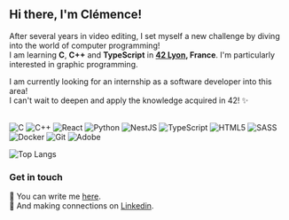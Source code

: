 ## Hi there, I'm Clémence!

After several years in video editing, I set myself a new challenge by diving into the world of computer programming! </br>
I am learning **C**, **C++** and **TypeScript** in **<a href="https://42lyon.fr/">42 Lyon</a>, France**. I'm particularly interested in graphic programming. </br>

I am currently looking for an internship as a software developer into this area! </br>
I can't wait to deepen and apply the knowledge acquired in 42! :sparkles: </br></br>

![C](https://img.shields.io/badge/C-%2300599C.svg?logo=c&logoColor=white)
![C++](https://img.shields.io/badge/C++-%2300599C.svg?logo=c%2B%2B&logoColor=white)
![React](https://img.shields.io/badge/React-%2320232a.svg?logo=react&logoColor=%2361DAFB)
![Python](https://img.shields.io/badge/Python-3776AB?style=for-the-badge&logo=python&logoColor=white&style=flat)
![NestJS](https://img.shields.io/badge/NestJS-%23E0234E.svg?logo=nestjs&logoColor=white)
![TypeScript](https://img.shields.io/badge/Typescript-%23007ACC.svg?logo=typescript&logoColor=white)
![HTML5](https://img.shields.io/badge/HTML5-%23E34F26.svg?logo=html5&logoColor=white)
![SASS](https://img.shields.io/badge/SASS-hotpink.svg?logo=SASS&logoColor=white)
![Docker](https://img.shields.io/badge/Docker-%230db7ed.svg?logo=docker&logoColor=white)
![Git](https://img.shields.io/badge/Git-%23F05033.svg?logo=git&logoColor=white)
![Adobe](https://img.shields.io/badge/Adobe%20Creative%20Suite-%23FF0000.svg?logo=adobe&logoColor=white)

![Top Langs](https://github-readme-stats.vercel.app/api/top-langs/?username=MarchAle&layout=compact)

### Get in touch
:pencil:  You can write me <a href="mailto:clemence.cartet@hotmail.fr">here</a>. </br>
:handshake: And making connections on [Linkedin](https://fr.linkedin.com/in/clémence-cartet).


